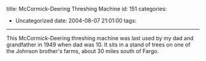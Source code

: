 title: McCormick-Deering Threshing Machine
id: 151
categories:
  - Uncategorized
date: 2004-08-07 21:01:00
tags:
---

This McCormick-Deering threshing machine was last used by my dad and grandfather in 1949 when dad was 10\. It sits in a stand of trees on one of the Johnson brother's farms, about 30 miles south of Fargo.